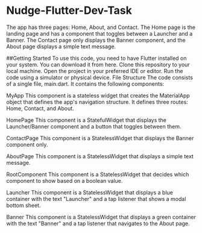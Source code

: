 # Nudge-Flutter-Dev-Task
The app has three pages: Home, About, and Contact. The Home page is the landing page and has a component that toggles between a Launcher and a Banner. The Contact page only displays the Banner component, and the About page displays a simple text message.

##Getting Started
To use this code, you need to have Flutter installed on your system. You can download it from here.
Clone this repository to your local machine.
Open the project in your preferred IDE or editor.
Run the code using a simulator or physical device.
File Structure
The code consists of a single file, main.dart. It contains the following components:

MyApp
This component is a stateless widget that creates the MaterialApp object that defines the app's navigation structure. It defines three routes: Home, Contact, and About.

HomePage
This component is a StatefulWidget that displays the Launcher/Banner component and a button that toggles between them.

ContactPage
This component is a StatelessWidget that displays the Banner component only.

AboutPage
This component is a StatelessWidget that displays a simple text message.

RootComponent
This component is a StatelessWidget that decides which component to show based on a boolean value.

Launcher
This component is a StatelessWidget that displays a blue container with the text "Launcher" and a tap listener that shows a modal bottom sheet.

Banner
This component is a StatelessWidget that displays a green container with the text "Banner" and a tap listener that navigates to the About page.

